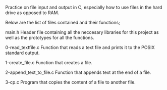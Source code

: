 Practice on file input and output in C, especially how to use files in the hard drive as opposed to RAM.

Below are the list of files contained and their functions;

main.h
Header file containing all the neccesary libraries for this project as well as the prototypes for all the functions.

0-read_textfile.c
Function that reads a text file and prints it to the POSIX standard output.

1-create_file.c
Function that creates a file.

2-append_text_to_file.c
Function that appends text at the end of a file.

3-cp.c
Program that copies the content of a file to another file.
